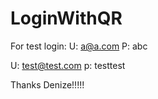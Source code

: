 # LoginWithQR

For test login: 
U: a@a.com
P: abc

U: test@test.com
p: testtest

Thanks Denize!!!!!
